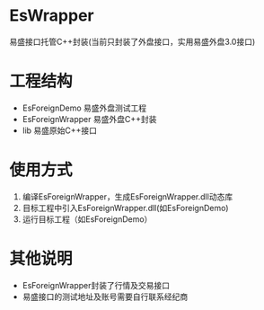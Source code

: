 # EsWrapper
易盛接口托管C++封装(当前只封装了外盘接口，实用易盛外盘3.0接口)

# 工程结构
* EsForeignDemo      易盛外盘测试工程
* EsForeignWrapper   易盛外盘C++封装
* lib                易盛原始C++接口

# 使用方式
1. 编译EsForeignWrapper，生成EsForeignWrapper.dll动态库
2. 目标工程中引入EsForeignWrapper.dll(如EsForeignDemo)
3. 运行目标工程（如EsForeignDemo）


# 其他说明
* EsForeignWrapper封装了行情及交易接口
* 易盛接口的测试地址及账号需要自行联系经纪商





